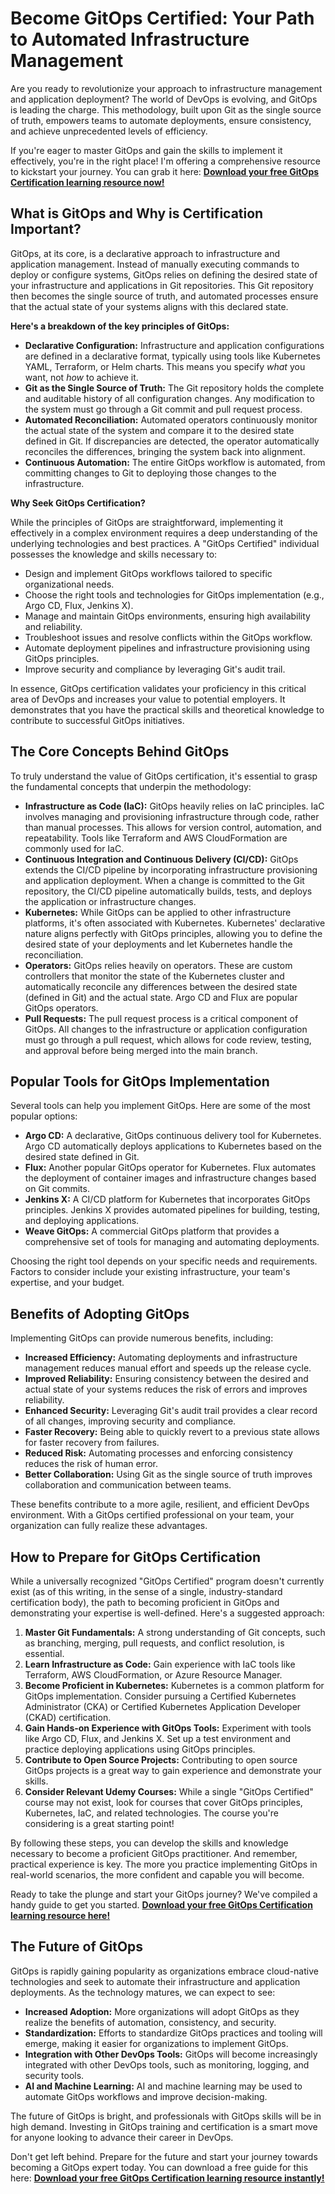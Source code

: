 # Become GitOps Certified: Your Path to Automated Infrastructure Management

Are you ready to revolutionize your approach to infrastructure management and application deployment? The world of DevOps is evolving, and GitOps is leading the charge. This methodology, built upon Git as the single source of truth, empowers teams to automate deployments, ensure consistency, and achieve unprecedented levels of efficiency.

If you're eager to master GitOps and gain the skills to implement it effectively, you're in the right place! I'm offering a comprehensive resource to kickstart your journey. You can grab it here: [**Download your free GitOps Certification learning resource now!**](https://udemywork.com/gitops-certified)

## What is GitOps and Why is Certification Important?

GitOps, at its core, is a declarative approach to infrastructure and application management. Instead of manually executing commands to deploy or configure systems, GitOps relies on defining the desired state of your infrastructure and applications in Git repositories. This Git repository then becomes the single source of truth, and automated processes ensure that the actual state of your systems aligns with this declared state.

**Here's a breakdown of the key principles of GitOps:**

*   **Declarative Configuration:** Infrastructure and application configurations are defined in a declarative format, typically using tools like Kubernetes YAML, Terraform, or Helm charts. This means you specify *what* you want, not *how* to achieve it.
*   **Git as the Single Source of Truth:** The Git repository holds the complete and auditable history of all configuration changes. Any modification to the system must go through a Git commit and pull request process.
*   **Automated Reconciliation:** Automated operators continuously monitor the actual state of the system and compare it to the desired state defined in Git. If discrepancies are detected, the operator automatically reconciles the differences, bringing the system back into alignment.
*   **Continuous Automation:** The entire GitOps workflow is automated, from committing changes to Git to deploying those changes to the infrastructure.

**Why Seek GitOps Certification?**

While the principles of GitOps are straightforward, implementing it effectively in a complex environment requires a deep understanding of the underlying technologies and best practices.  A "GitOps Certified" individual possesses the knowledge and skills necessary to:

*   Design and implement GitOps workflows tailored to specific organizational needs.
*   Choose the right tools and technologies for GitOps implementation (e.g., Argo CD, Flux, Jenkins X).
*   Manage and maintain GitOps environments, ensuring high availability and reliability.
*   Troubleshoot issues and resolve conflicts within the GitOps workflow.
*   Automate deployment pipelines and infrastructure provisioning using GitOps principles.
*   Improve security and compliance by leveraging Git's audit trail.

In essence, GitOps certification validates your proficiency in this critical area of DevOps and increases your value to potential employers.  It demonstrates that you have the practical skills and theoretical knowledge to contribute to successful GitOps initiatives.

## The Core Concepts Behind GitOps

To truly understand the value of GitOps certification, it's essential to grasp the fundamental concepts that underpin the methodology:

*   **Infrastructure as Code (IaC):** GitOps heavily relies on IaC principles. IaC involves managing and provisioning infrastructure through code, rather than manual processes. This allows for version control, automation, and repeatability.  Tools like Terraform and AWS CloudFormation are commonly used for IaC.
*   **Continuous Integration and Continuous Delivery (CI/CD):** GitOps extends the CI/CD pipeline by incorporating infrastructure provisioning and application deployment.  When a change is committed to the Git repository, the CI/CD pipeline automatically builds, tests, and deploys the application or infrastructure changes.
*   **Kubernetes:** While GitOps can be applied to other infrastructure platforms, it's often associated with Kubernetes. Kubernetes' declarative nature aligns perfectly with GitOps principles, allowing you to define the desired state of your deployments and let Kubernetes handle the reconciliation.
*   **Operators:** GitOps relies heavily on operators. These are custom controllers that monitor the state of the Kubernetes cluster and automatically reconcile any differences between the desired state (defined in Git) and the actual state. Argo CD and Flux are popular GitOps operators.
*   **Pull Requests:** The pull request process is a critical component of GitOps. All changes to the infrastructure or application configuration must go through a pull request, which allows for code review, testing, and approval before being merged into the main branch.

## Popular Tools for GitOps Implementation

Several tools can help you implement GitOps. Here are some of the most popular options:

*   **Argo CD:** A declarative, GitOps continuous delivery tool for Kubernetes. Argo CD automatically deploys applications to Kubernetes based on the desired state defined in Git.
*   **Flux:** Another popular GitOps operator for Kubernetes. Flux automates the deployment of container images and infrastructure changes based on Git commits.
*   **Jenkins X:** A CI/CD platform for Kubernetes that incorporates GitOps principles. Jenkins X provides automated pipelines for building, testing, and deploying applications.
*   **Weave GitOps:** A commercial GitOps platform that provides a comprehensive set of tools for managing and automating deployments.

Choosing the right tool depends on your specific needs and requirements.  Factors to consider include your existing infrastructure, your team's expertise, and your budget.

## Benefits of Adopting GitOps

Implementing GitOps can provide numerous benefits, including:

*   **Increased Efficiency:** Automating deployments and infrastructure management reduces manual effort and speeds up the release cycle.
*   **Improved Reliability:** Ensuring consistency between the desired and actual state of your systems reduces the risk of errors and improves reliability.
*   **Enhanced Security:** Leveraging Git's audit trail provides a clear record of all changes, improving security and compliance.
*   **Faster Recovery:** Being able to quickly revert to a previous state allows for faster recovery from failures.
*   **Reduced Risk:** Automating processes and enforcing consistency reduces the risk of human error.
*   **Better Collaboration:** Using Git as the single source of truth improves collaboration and communication between teams.

These benefits contribute to a more agile, resilient, and efficient DevOps environment.  With a GitOps certified professional on your team, your organization can fully realize these advantages.

## How to Prepare for GitOps Certification

While a universally recognized "GitOps Certified" program doesn't currently exist (as of this writing, in the sense of a single, industry-standard certification body), the path to becoming proficient in GitOps and demonstrating your expertise is well-defined.  Here's a suggested approach:

1.  **Master Git Fundamentals:** A strong understanding of Git concepts, such as branching, merging, pull requests, and conflict resolution, is essential.
2.  **Learn Infrastructure as Code:** Gain experience with IaC tools like Terraform, AWS CloudFormation, or Azure Resource Manager.
3.  **Become Proficient in Kubernetes:** Kubernetes is a common platform for GitOps implementation.  Consider pursuing a Certified Kubernetes Administrator (CKA) or Certified Kubernetes Application Developer (CKAD) certification.
4.  **Gain Hands-on Experience with GitOps Tools:** Experiment with tools like Argo CD, Flux, and Jenkins X.  Set up a test environment and practice deploying applications using GitOps principles.
5.  **Contribute to Open Source Projects:** Contributing to open source GitOps projects is a great way to gain experience and demonstrate your skills.
6.  **Consider Relevant Udemy Courses:** While a single "GitOps Certified" course may not exist, look for courses that cover GitOps principles, Kubernetes, IaC, and related technologies. The course you're considering is a great starting point!

By following these steps, you can develop the skills and knowledge necessary to become a proficient GitOps practitioner.  And remember, practical experience is key.  The more you practice implementing GitOps in real-world scenarios, the more confident and capable you will become.

Ready to take the plunge and start your GitOps journey? We've compiled a handy guide to get you started. [**Download your free GitOps Certification learning resource here!**](https://udemywork.com/gitops-certified)

## The Future of GitOps

GitOps is rapidly gaining popularity as organizations embrace cloud-native technologies and seek to automate their infrastructure and application deployments. As the technology matures, we can expect to see:

*   **Increased Adoption:** More organizations will adopt GitOps as they realize the benefits of automation, consistency, and security.
*   **Standardization:** Efforts to standardize GitOps practices and tooling will emerge, making it easier for organizations to implement GitOps.
*   **Integration with Other DevOps Tools:** GitOps will become increasingly integrated with other DevOps tools, such as monitoring, logging, and security tools.
*   **AI and Machine Learning:** AI and machine learning may be used to automate GitOps workflows and improve decision-making.

The future of GitOps is bright, and professionals with GitOps skills will be in high demand. Investing in GitOps training and certification is a smart move for anyone looking to advance their career in DevOps.

Don't get left behind. Prepare for the future and start your journey towards becoming a GitOps expert today. You can download a free guide for this here: [**Download your free GitOps Certification learning resource instantly!**](https://udemywork.com/gitops-certified)
